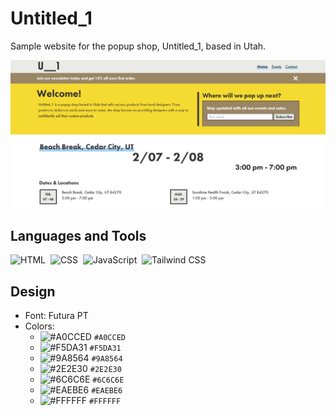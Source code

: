 # Untitled_1

Sample website for the popup shop, Untitled_1, based in Utah.

![Website Screenshot](untitled1-screenshot.png)

## Languages and Tools

<div>
  <img src="https://cdn.jsdelivr.net/gh/devicons/devicon/icons/html5/html5-original.svg" title="HTML5" alt="HTML" width="40" height="40"/>&nbsp;
  <img src="https://cdn.jsdelivr.net/gh/devicons/devicon/icons/css3/css3-plain.svg"  title="CSS3" alt="CSS" width="40" height="40"/>&nbsp;
  <img src="https://cdn.jsdelivr.net/gh/devicons/devicon/icons/javascript/javascript-original.svg" title="JavaScript" alt="JavaScript" width="40" height="40"/>&nbsp;
  <img src="https://cdn.jsdelivr.net/gh/devicons/devicon/icons/tailwindcss/tailwindcss-plain.svg" title="JavaScript" alt="Tailwind CSS" width="40" height="40"/>
</div>

## Design

- Font: Futura PT
- Colors:
  - ![#A0CCED](https://via.placeholder.com/15/A0CCED/000000?text=+) `#A0CCED`
  - ![#F5DA31](https://via.placeholder.com/15/F5DA31/000000?text=+) `#F5DA31`
  - ![#9A8564](https://via.placeholder.com/15/9A8564/000000?text=+) `#9A8564`
  - ![#2E2E30](https://via.placeholder.com/15/2E2E30/000000?text=+) `#2E2E30`
  - ![#6C6C6E](https://via.placeholder.com/15/6C6C6E/000000?text=+) `#6C6C6E`
  - ![#EAEBE6](https://via.placeholder.com/15/EAEBE6/000000?text=+) `#EAEBE6`
  - ![#FFFFFF](https://via.placeholder.com/15/FFFFFF/000000?text=+) `#FFFFFF`
